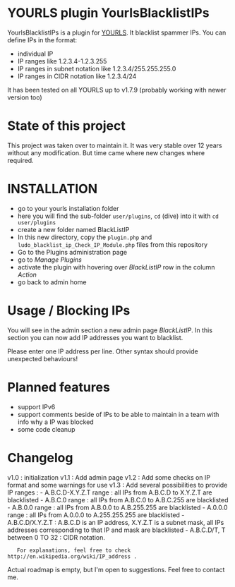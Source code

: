 # YOURLS plugin YourlsBlacklistIPs

YourlsBlacklistIPs is a plugin for [YOURLS](https://yourls.org). It blacklist spammer IPs.
You can define IPs in the format:
- individual IP
- IP ranges like 1.2.3.4-1.2.3.255
- IP ranges in subnet notation like 1.2.3.4/255.255.255.0
- IP ranges in CIDR notation like 1.2.3.4/24

It has been tested on all YOURLS up to v1.7.9 (probably working with newer version too)

# State of this project
This project was taken over to maintain it. It was very stable over 12 years without any modification. But time came where new changes where required.

# INSTALLATION

- go to your yourls installation folder
- here you will find the sub-folder `user/plugins`, `cd` (dive) into it with `cd user/plugins`
- create a new folder named BlackListIP
- In this new directory, copy the `plugin.php` and `ludo_blacklist_ip_Check_IP_Module.php` files from this repository
- Go to the Plugins administration page
- go to *Manage Plugins*
- activate the plugin with hovering over *BlackListIP* row in the column *Action*
- go back to admin home

# Usage / Blocking IPs

You will see in the admin section a new admin page *BlackListIP*. In this section you can now add IP addresses you want to blacklist.

Please enter one IP address per line. 
Other syntax should provide unexpected behaviours!

# Planned features
- support IPv6
- support comments beside of IPs to be able to maintain in a team with info why a IP was blocked
- some code cleanup

# Changelog
v1.0 : initialization
v1.1 : Add admin page
v1.2 : Add some checks on IP format and some warnings for use
v1.3 : Add several possibilities to provide IP ranges :
       - A.B.C.D-X.Y.Z.T range : all IPs from A.B.C.D to X.Y.Z.T are blacklisted
	   - A.B.C.0 range : all IPs from A.B.C.0 to A.B.C.255 are blacklisted
	   - A.B.0.0 range : all IPs from A.B.0.0 to A.B.255.255 are blacklisted
	   - A.0.0.0 range : all IPs from A.0.0.0 to A.255.255.255 are blacklisted
	   - A.B.C.D/X.Y.Z.T : A.B.C.D is an IP address, X.Y.Z.T is a subnet mask, all IPs addresses corresponding to that IP and mask are blacklisted
	   - A.B.C.D/T, T between 0 TO 32 : CIDR notation.
	   
	   For explanations, feel free to check http://en.wikipedia.org/wiki/IP_address .

Actual roadmap is empty, but I'm open to suggestions. Feel free to contact me.
